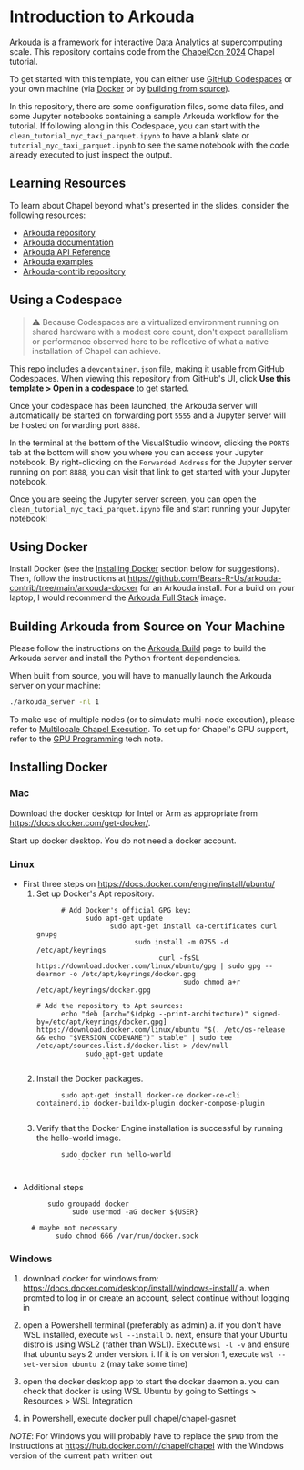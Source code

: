 # Introduction to Arkouda

[Arkouda](https://bears-r-us.github.io/arkouda/) is a framework for interactive Data Analytics at supercomputing scale. This repository contains code from the [ChapelCon 2024](https://chapel-lang.org/ChapelCon24.html) Chapel tutorial.

To get started with this template, you can either use [GitHub Codespaces](#using-a-codespace) or your own machine (via [Docker](#using-docker) or by [building from source](#building-arkouda-from-source-on-your-machine)).

In this repository, there are some configuration files, some data files, and some Jupyter notebooks containing a sample Arkouda workflow for the tutorial. If following along in this Codespace, you can start with the `clean_tutorial_nyc_taxi_parquet.ipynb` to have a blank slate or `tutorial_nyc_taxi_parquet.ipynb` to see the same notebook with the code already executed to just inspect the output.

## Learning Resources
To learn about Chapel beyond what's presented in the slides, consider the
 following resources:

* [Arkouda repository](https://github.com/bears-r-us/arkouda)
* [Arkouda documentation](https://bears-r-us.github.io/arkouda/index.html)
* [Arkouda API Reference](https://bears-r-us.github.io/arkouda/autoapi/index.html)
* [Arkouda examples](https://bears-r-us.github.io/arkouda/examples.html)
* [Arkouda-contrib repository](https://github.com/Bears-R-Us/arkouda-contrib)

## Using a Codespace

> :warning: Because Codespaces are a virtualized environment running on shared hardware with a modest core count, don't expect parallelism or performance observed here to be reflective of what a native installation of Chapel can achieve.

This repo includes a `devcontainer.json` file, making it usable from GitHub Codespaces. When viewing this repository from GitHub's UI, click __Use this template > Open in a codespace__ to get started. 

Once your codespace has been launched, the Arkouda server will automatically be started on forwarding port `5555` and a Jupyter server will be hosted on forwarding port `8888`.

In the terminal at the bottom of the VisualStudio window, clicking the `PORTS` tab at the bottom will show you where you can access your Jupyter notebook. By right-clicking on the `Forwarded Address` for the Jupyter server running on port `8888`, you can visit that link to get started with your Jupyter notebook.

Once you are seeing the Jupyter server screen, you can open the `clean_tutorial_nyc_taxi_parquet.ipynb` file and start running your Jupyter notebook!

## Using Docker

Install Docker (see the [Installing Docker](#installing-docker) section below for suggestions). Then, follow the instructions at https://github.com/Bears-R-Us/arkouda-contrib/tree/main/arkouda-docker for an Arkouda install. For a build on your laptop, I would recommend the [Arkouda Full Stack](https://github.com/Bears-R-Us/arkouda-contrib/blob/main/arkouda-docker/arkouda-full-stack) image.

## Building Arkouda from Source on Your Machine

Please follow the instructions on the [Arkouda Build](https://bears-r-us.github.io/arkouda/setup/BUILD.html) page to build the Arkouda server and install the Python frontent dependencies.

When built from source, you will have to manually launch the Arkouda server on your machine:
```bash
./arkouda_server -nl 1
```

To make use of multiple nodes (or to simulate multi-node execution), please
refer to [Multilocale Chapel Execution](https://chapel-lang.org/docs/usingchapel/multilocale.html).
To set up for Chapel's GPU support, refer to the [GPU Programming](https://chapel-lang.org/docs/technotes/gpu.html) tech note.

## Installing Docker

### Mac

Download the docker desktop for Intel or Arm as appropriate from
https://docs.docker.com/get-docker/.

Start up docker desktop.  You do not need a docker account.


### Linux

* First three steps on https://docs.docker.com/engine/install/ubuntu/
  1. Set up Docker's Apt repository.
      ```
            # Add Docker's official GPG key:
                  sudo apt-get update
                        sudo apt-get install ca-certificates curl gnupg
                              sudo install -m 0755 -d /etc/apt/keyrings
                                    curl -fsSL https://download.docker.com/linux/ubuntu/gpg | sudo gpg --dearmor -o /etc/apt/keyrings/docker.gpg
                                          sudo chmod a+r /etc/apt/keyrings/docker.gpg

      # Add the repository to Apt sources:
            echo "deb [arch="$(dpkg --print-architecture)" signed-by=/etc/apt/keyrings/docker.gpg]   https://download.docker.com/linux/ubuntu "$(. /etc/os-release && echo "$VERSION_CODENAME")" stable" | sudo tee /etc/apt/sources.list.d/docker.list > /dev/null
                  sudo apt-get update
                      ```

  2. Install the Docker packages.
      ```
            sudo apt-get install docker-ce docker-ce-cli containerd.io docker-buildx-plugin docker-compose-plugin
                ```

  3. Verify that the Docker Engine installation is successful by running the hello-world image.
      ```
            sudo docker run hello-world
                ```


* Additional steps
    ```
          sudo groupadd docker
                sudo usermod -aG docker ${USER}

      # maybe not necessary
            sudo chmod 666 /var/run/docker.sock

    ```

### Windows

1. download docker for windows from: https://docs.docker.com/desktop/install/windows-install/
  a. when promted to log in or create an account, select continue without logging in

2. open a Powershell terminal (preferably as admin)
  a. if you don't have WSL installed, execute `wsl --install`
    b. next, ensure that your Ubuntu distro is using WSL2 (rather than WSL1).
      Execute `wsl -l -v` and ensure that ubuntu says 2 under version.
         i. If it is on version 1, execute `wsl --set-version ubuntu 2` (may take some time)

3. open the docker desktop app to start the docker daemon
  a. you can check that docker is using WSL Ubuntu by going to
    Settings > Resources > WSL Integration

4. in Powershell, execute docker pull chapel/chapel-gasnet

*NOTE*: For Windows you will probably have to replace the `$PWD` from the instructions
at https://hub.docker.com/r/chapel/chapel with the Windows version of the current path
written out